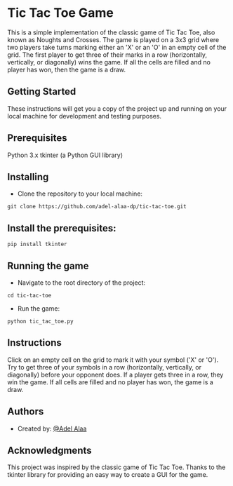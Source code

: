 # Tic Tac Toe Game
This is a simple implementation of the classic game of Tic Tac Toe, also known as Noughts and Crosses. The game is played on a 3x3 grid where two players take turns marking either an 'X' or an 'O' in an empty cell of the grid. The first player to get three of their marks in a row (horizontally, vertically, or diagonally) wins the game. If all the cells are filled and no player has won, then the game is a draw.

## Getting Started
These instructions will get you a copy of the project up and running on your local machine for development and testing purposes.

## Prerequisites
Python 3.x
tkinter (a Python GUI library)
## Installing
* Clone the repository to your local machine:
```
git clone https://github.com/adel-alaa-dp/tic-tac-toe.git
```

## Install the prerequisites:
```
pip install tkinter
```
## Running the game
* Navigate to the root directory of the project:
```
cd tic-tac-toe
```
* Run the game:
```
python tic_tac_toe.py
```
## Instructions
Click on an empty cell on the grid to mark it with your symbol ('X' or 'O').
Try to get three of your symbols in a row (horizontally, vertically, or diagonally) before your opponent does.
If a player gets three in a row, they win the game.
If all cells are filled and no player has won, the game is a draw.

## Authors
* Created by: [@Adel Alaa](https://github.com/adel-alaa-dp)
## Acknowledgments
This project was inspired by the classic game of Tic Tac Toe.
Thanks to the tkinter library for providing an easy way to create a GUI for the game.
